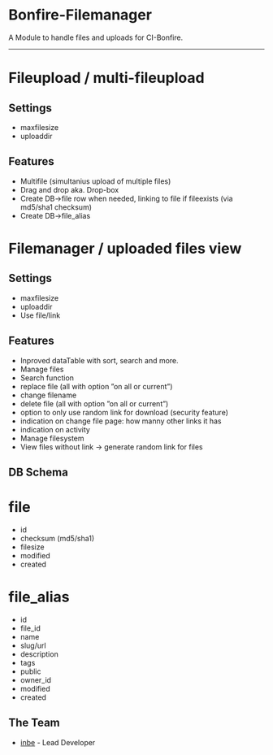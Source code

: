 Bonfire-Filemanager
===================

A Module to handle files and uploads for CI-Bonfire.

-----------------------------------------------------------------------

# Fileupload / multi-fileupload
## Settings
- maxfilesize
- uploaddir

## Features
- Multifile (simultanius upload of multiple files)
- Drag and drop aka. Drop-box
- Create DB->file row when needed, linking to file if fileexists (via md5/sha1 checksum)
- Create DB->file_alias

# Filemanager / uploaded files view

## Settings
- maxfilesize
- uploaddir
- Use file/link

## Features

- Inproved dataTable with sort, search and more.
- Manage files
- Search function
- replace file (all with option ”on all or current”)
- change filename
- delete file (all with option ”on all or current”)
- option to only use random link for download (security feature)
- indication on change file page: how manny other links it has
- indication on activity
- Manage filesystem
- View files without link → generate random link for files




## DB Schema

# file
- id
- checksum    	(md5/sha1) 
- filesize				
- modified
- created

# file_alias
- id
- file_id
- name
- slug/url
- description
- tags
- public
- owner_id
- modified
- created

## The Team

- [inbe](https://github.com/inbe) - Lead Developer
